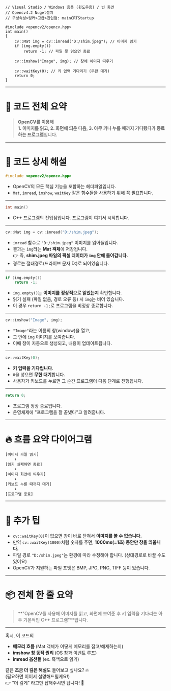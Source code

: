 ```
// Visual Studio / Windows 응용 (윈도우용) / 빈 화면
// Opencv4.2 Nuget설치
// 구성속성>링커>고급>진입점: mainCRTStartup

#include <opencv2/opencv.hpp>
int main()
{
    cv::Mat img = cv::imread("D:/shim.jpeg"); // 이미지 읽기
    if (img.empty())
        return -1; // 파일 못 읽으면 종료

    cv::imshow("Image", img); // 창에 이미지 띄우기

    cv::waitKey(0); // 키 입력 기다리기 (무한 대기)
    return 0;
}
```

---
# 📝 코드 전체 요약
> **OpenCV를 이용해**  
> **1. 이미지를 읽고, 2. 화면에 띄운 다음, 3. 아무 키나 누를 때까지 기다렸다가 종료하는 프로그램**입니다.

---

# 📜 코드 상세 해설

```cpp
#include <opencv2/opencv.hpp>
```
- OpenCV의 모든 핵심 기능을 포함하는 헤더파일입니다.
- `Mat`, `imread`, `imshow`, `waitKey` 같은 함수들을 사용하기 위해 꼭 필요합니다.

---

```cpp
int main()
```
- C++ 프로그램의 진입점입니다. 프로그램이 여기서 시작합니다.

---

```cpp
cv::Mat img = cv::imread("D:/shim.jpeg");
```
- `imread` 함수로 `"D:/shim.jpeg"` 이미지를 읽어들입니다.
- 결과는 `img`라는 **Mat 객체**에 저장됩니다.  
  👉 즉, **shim.jpeg 파일의 픽셀 데이터가 `img` 안에 들어갑니다.**
- 경로는 절대경로(드라이브 문자 D:)로 되어있습니다.

---

```cpp
if (img.empty())
    return -1;
```
- `img.empty()`는 **이미지를 정상적으로 읽었는지** 확인합니다.
- 읽기 실패 (파일 없음, 경로 오류 등) 시 `img`는 비어 있습니다.
- 이 경우 `return -1;`로 프로그램을 비정상 종료합니다.

---

```cpp
cv::imshow("Image", img);
```
- `"Image"`라는 이름의 창(window)을 열고,
- 그 안에 `img` 이미지를 보여줍니다.
- 이때 창이 자동으로 생성되고, 내용이 업데이트됩니다.

---

```cpp
cv::waitKey(0);
```
- **키 입력을 기다립니다**.
- `0`을 넣으면 **무한 대기**합니다.
- 사용자가 키보드를 누르면 그 순간 프로그램이 다음 단계로 진행됩니다.

---

```cpp
return 0;
```
- 프로그램 정상 종료입니다.
- 운영체제에 "프로그램을 잘 끝냈다"고 알려줍니다.

---

# 🔥 흐름 요약 다이어그램

```plaintext
[이미지 파일 읽기] 
    ↓
[읽기 실패하면 종료] 
    ↓
[이미지 화면에 띄우기] 
    ↓
[키보드 누를 때까지 대기] 
    ↓
[프로그램 종료]
```

---

# 🎯 추가 팁

- `cv::waitKey(0)`이 없으면 창이 바로 닫혀서 **이미지를 볼 수 없습니다.**
- 만약 `cv::waitKey(1000)`처럼 숫자를 주면, **1000ms(=1초) 동안만 창을 띄웁니다.**
- 파일 경로 `"D:/shim.jpeg"`는 환경에 따라 수정해야 합니다. (상대경로로 바꿀 수도 있어요)
- OpenCV가 지원하는 파일 포맷은 BMP, JPG, PNG, TIFF 등이 있습니다.

---

# 📦 전체 한 줄 요약

> **"OpenCV를 사용해 이미지를 읽고, 화면에 보여준 후 키 입력을 기다리는 아주 기본적인 C++ 프로그램"**입니다.

---

혹시, 이 코드의  
- **메모리 흐름** (Mat 객체가 어떻게 메모리를 잡고/해제하는지)  
- **imshow 창 동작 원리** (OS 창과 이벤트 루프)  
- **imread 옵션들** (ex. 흑백으로 읽기)  

같은 **조금 더 깊은 해설**도 들어보고 싶나요? 🔥  
(필요하면 이어서 설명해드릴게요!)  
👉 "더 깊게" 라고만 답해주시면 됩니다! 🎯
